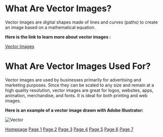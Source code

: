 # What Are Vector Images?
Vector images are digital shapes made of lines and curves (paths) to create an image based on a mathematical equation.

**Here is the link to learn more about vector images :**

[Vector Images](https://youtu.be/ovZxjAtGDFo)

# What Are Vector Images Used For?

Vector images are used by businesses primarily for advertising and marketing purposes. Since they can be scaled to any size and remain at a high quality resolution, vector
images are great for logos, websites, apps, animation, merchandise, and fonts. It is ideal for both printing and web images.

**Here is an example of a vector image drawn with Adobe Illustrator:**

![Vector](https://user-images.githubusercontent.com/89413296/145122593-89705ae9-f866-4c08-a238-25aeb0c43d96.PNG)

[Homepage](README.md) [Page 1](page1.md) [Page 2](page2.md) [Page 3](page3.md) [Page 4](page4.md) [Page 5](page5.md) [Page 6](page6.md) [Page 7](page7.md)
